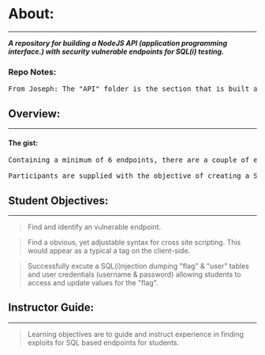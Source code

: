 # About:
---
__*A repository for building a NodeJS API (application programming interface.) with security vulnerable endpoints for SQL(i) testing.*__

### Repo Notes:
<pre styles="white-space: pre-wrap !important;">
From Joseph: The "API" folder is the section that is built around the unsecure API objective of the hackathon, whereas the "login" folder is the section that is built around the SQL(i) injection objective of the hackathon. Neither are related and do not depend on each other and do not have the same themes. They are 2 completely different projects.
</pre>

## Overview:
---

#### The gist:
<pre styles="white-space: pre-wrap !important;">
Containing a minimum of 6 endpoints, there are a couple of endpoints that are vulnerable (not sanitized).

Participants are supplied with the objective of creating a SQL(injection) on a vulnerable endpoint that they must find.
</pre>

## Student Objectives:
---
> Find and identify an vulnerable endpoint.

> Find a obvious, yet adjustable syntax for cross site scripting. This would appear as a typical a tag on the client-side.

> Successfully excute a SQL(i)njection dumping "flag" & "user" tables and user credentials (username & password) allowing students to access and update values for the "flag".

## Instructor Guide:
---
> Learning objectives are to guide and instruct experience in finding exploits for SQL based endpoints for students.